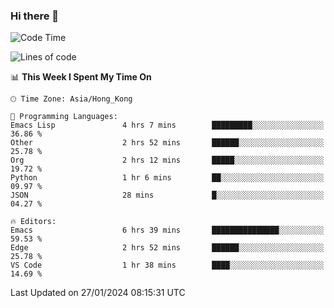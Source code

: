 ### Hi there 👋

<!--
**nicehiro/nicehiro** is a ✨ _special_ ✨ repository because its `README.md` (this file) appears on your GitHub profile.

Here are some ideas to get you started:

- 🔭 I’m currently working on ...
- 🌱 I’m currently learning ...
- 👯 I’m looking to collaborate on ...
- 🤔 I’m looking for help with ...
- 💬 Ask me about ...
- 📫 How to reach me: ...
- 😄 Pronouns: ...
- ⚡ Fun fact: ...
-->

<!--START_SECTION:waka-->
![Code Time](http://img.shields.io/badge/Code%20Time-204%20hrs%2020%20mins-blue)

![Lines of code](https://img.shields.io/badge/From%20Hello%20World%20I%27ve%20Written-2.6%20million%20lines%20of%20code-blue)

📊 **This Week I Spent My Time On** 

```text
🕑︎ Time Zone: Asia/Hong_Kong

💬 Programming Languages: 
Emacs Lisp               4 hrs 7 mins        █████████░░░░░░░░░░░░░░░░   36.86 % 
Other                    2 hrs 52 mins       ██████░░░░░░░░░░░░░░░░░░░   25.78 % 
Org                      2 hrs 12 mins       █████░░░░░░░░░░░░░░░░░░░░   19.72 % 
Python                   1 hr 6 mins         ██░░░░░░░░░░░░░░░░░░░░░░░   09.97 % 
JSON                     28 mins             █░░░░░░░░░░░░░░░░░░░░░░░░   04.27 % 

🔥 Editors: 
Emacs                    6 hrs 39 mins       ███████████████░░░░░░░░░░   59.53 % 
Edge                     2 hrs 52 mins       ██████░░░░░░░░░░░░░░░░░░░   25.78 % 
VS Code                  1 hr 38 mins        ████░░░░░░░░░░░░░░░░░░░░░   14.69 % 
```


 Last Updated on 27/01/2024 08:15:31 UTC
<!--END_SECTION:waka-->
